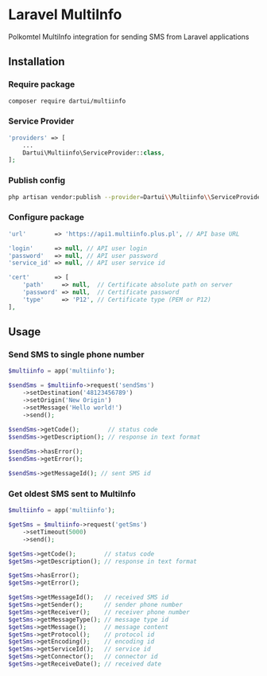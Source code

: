 # Laravel MultiInfo

Polkomtel MultiInfo integration for sending SMS from Laravel applications

## Installation

### Require package

```sh
composer require dartui/multiinfo
```

### Service Provider

```php
'providers' => [
    ...
    Dartui\Multiinfo\ServiceProvider::class,
];
```

### Publish config

```sh
php artisan vendor:publish --provider=Dartui\\Multiinfo\\ServiceProvider
```

### Configure package

```php
'url'        => 'https://api1.multiinfo.plus.pl', // API base URL

'login'      => null, // API user login
'password'   => null, // API user password
'service_id' => null, // API user service id

'cert'       => [
    'path'     => null,  // Certificate absolute path on server
    'password' => null,  // Certificate password
    'type'     => 'P12', // Certificate type (PEM or P12)
],
```

## Usage

### Send SMS to single phone number

```php
$multiinfo = app('multiinfo');

$sendSms = $multiinfo->request('sendSms')
    ->setDestination('48123456789')
    ->setOrigin('New Origin')
    ->setMessage('Hello world!')
    ->send();
    
$sendSms->getCode();        // status code
$sendSms->getDescription(); // response in text format

$sendSms->hasError();
$sendSms->getError();

$sendSms->getMessageId(); // sent SMS id
```

### Get oldest SMS sent to MultiInfo

```php
$multiinfo = app('multiinfo');

$getSms = $multiinfo->request('getSms')
    ->setTimeout(5000)
    ->send();

$getSms->getCode();        // status code
$getSms->getDescription(); // response in text format

$getSms->hasError();
$getSms->getError();

$getSms->getMessageId();   // received SMS id
$getSms->getSender();      // sender phone number
$getSms->getReceiver();    // receiver phone number
$getSms->getMessageType(); // message type id
$getSms->getMessage();     // message content
$getSms->getProtocol();    // protocol id
$getSms->getEncoding();    // encoding id
$getSms->getServiceId();   // service id
$getSms->getConnector();   // connector id
$getSms->getReceiveDate(); // received date
```
